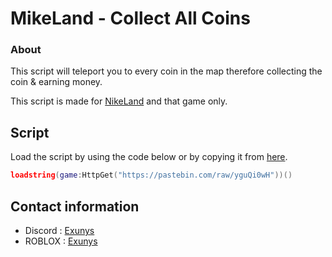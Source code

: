 # MikeLand - Collect All Coins

### About

This script will teleport you to every coin in the map therefore collecting the coin & earning money.

This script is made for [NikeLand](https://www.roblox.com/games/7462526249/NIKELAND) and that game only.

## Script

Load the script by using the code below or by copying it from [here](https://github.com/Exunys/NikeLand-Collect-All-Coins/blob/main/Script.lua).
```lua
loadstring(game:HttpGet("https://pastebin.com/raw/yguQi0wH"))()
```

## Contact information

- Discord : [Exunys](https://discord.com/users/611111398818316309)
- ROBLOX : [Exunys](https://www.roblox.com/users/330279990/profile)
